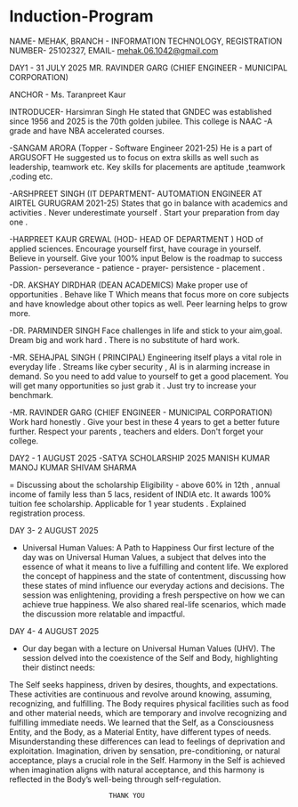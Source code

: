 # Induction-Program
NAME- MEHAK,
BRANCH - INFORMATION TECHNOLOGY,
REGISTRATION NUMBER- 25102327,
EMAIL- mehak.06.1042@gmail.com


DAY1 - 31 JULY 2025
 MR. RAVINDER GARG (CHIEF ENGINEER - MUNICIPAL CORPORATION)

ANCHOR - Ms. Taranpreet Kaur

INTRODUCER- Harsimran Singh
He stated that GNDEC was established since 1956 and 2025 is the 70th golden jubilee. This college is NAAC -A grade and have NBA accelerated courses.

   -SANGAM ARORA (Topper - Software Engineer 2021-25) 
He is a part of ARGUSOFT 
He suggested us to focus on extra skills as well such as leadership, teamwork etc.
Key skills for placements are aptitude  ,teamwork ,coding etc.

-ARSHPREET SINGH (IT DEPARTMENT- AUTOMATION ENGINEER AT AIRTEL GURUGRAM 2021-25)
 States that go in balance with academics and activities .
Never underestimate yourself .
Start your preparation from day one .

-HARPREET KAUR GREWAL (HOD- HEAD OF DEPARTMENT )
HOD of applied sciences.
Encourage yourself first, have courage in yourself.
Believe in yourself.
Give your 100% input
Below is the roadmap to success
Passion- perseverance - patience - prayer- persistence - placement .

-DR. AKSHAY DIRDHAR (DEAN ACADEMICS)
Make proper use of opportunities .
Behave like T 
Which means that focus more on core subjects and have knowledge about other topics as well.
Peer learning helps to grow more.

-DR. PARMINDER  SINGH 
Face challenges in life and stick to your aim,goal.
Dream big and work hard .
There is no substitute of hard work.

-MR. SEHAJPAL SINGH ( PRINCIPAL)
Engineering itself plays a vital role in everyday life .
Streams like cyber security , AI is in alarming increase in demand.
So you need to add value to yourself to get a good placement.
You will get many opportunities so just grab it .
Just try to increase your benchmark.

-MR. RAVINDER GARG (CHIEF ENGINEER - MUNICIPAL CORPORATION)
Work hard honestly .
Give your best in these 4 years to get a better future further.
Respect your parents , teachers and elders.
Don't forget your college.


DAY2 - 1 AUGUST 2025
 -SATYA SCHOLARSHIP 2025 
MANISH KUMAR
MANOJ KUMAR
SHIVAM SHARMA

 = Discussing about the scholarship
Eligibility - above 60% in 12th , annual income of family less than 5 lacs, resident of INDIA etc.
It awards 100% tuition fee  scholarship.
Applicable for 1 year students .
Explained registration process.


DAY 3- 2 AUGUST 2025
   - Universal Human Values: A Path to Happiness
     Our first lecture of the day was on Universal Human Values, a subject that delves into the essence of what it means to live a fulfilling and content life. We explored the concept of happiness and the state of contentment, discussing how these states of mind influence our everyday actions and decisions. The session was enlightening, providing a fresh perspective on how we can achieve true happiness. We also shared real-life scenarios, which made the discussion more relatable and impactful.

DAY 4- 4 AUGUST 2025
  - Our day began with a lecture on Universal Human Values (UHV). The session delved into the coexistence of the Self and Body, highlighting their distinct needs:

The Self seeks happiness, driven by desires, thoughts, and expectations. These activities are continuous and revolve around knowing, assuming, recognizing, and fulfilling.
The Body requires physical facilities such as food and other material needs, which are temporary and involve recognizing and fulfilling immediate needs.
We learned that the Self, as a Consciousness Entity, and the Body, as a Material Entity, have different types of needs. Misunderstanding these differences can lead to feelings of deprivation and exploitation. Imagination, driven by sensation, pre-conditioning, or natural acceptance, plays a crucial role in the Self. Harmony in the Self is achieved when imagination aligns with natural acceptance, and this harmony is reflected in the Body’s well-being through self-regulation.


 		 
                             THANK YOU
